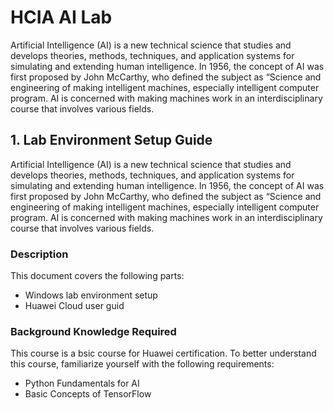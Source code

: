 # HCIA AI Lab

Artificial Intelligence (AI) is a new technical science that studies and develops theories, methods, techniques, and application systems for simulating and extending human intelligence. In 1956, the concept of AI was first proposed by John McCarthy, who defined the subject as “Science and engineering of making intelligent machines, especially intelligent computer program. AI is concerned with making machines work in an interdisciplinary course that involves various fields.

## 1. Lab Environment Setup Guide

Artificial Intelligence (AI) is a new technical science that studies and develops theories, methods, techniques, and application systems for simulating and extending human intelligence. In 1956, the concept of AI was first proposed by John McCarthy, who defined the subject as “Science and engineering of making intelligent machines, especially intelligent computer program. AI is concerned with making machines work in an interdisciplinary course that involves various fields.

### Description

This document covers the following parts:
- Windows lab environment setup
- Huawei Cloud user guid

### Background Knowledge Required
This course is a bsic course for  Huawei certification. To better understand this course, familiarize yourself with the following requirements:
- Python Fundamentals for AI
- Basic Concepts of TensorFlow
